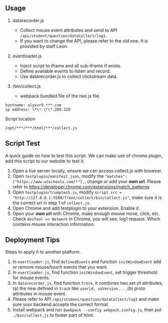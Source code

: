 ## Usage
1. datarecorder.js 
    * Collect mouse event attributes and send to API `/api/student/question/dataCollect/log1`.
    * If you want to change the API, please refer to the old one. It is provided by staff Leon.

2. eventloader.js
    * Inject script to iframe and all sub-iframe if exists.
    * Define available events to listen and record.
    * Use datarecorder.js to collect clickstream data.

3. /bin/collect.js
    * webpack bundled file of the two js file.

```
hostname: alysvr9.***.com
ip address: \*\*.\*\*.209.120
```

Script location
```
/opt/***/***/html/***/collect.js
```

## Script Test
A quick guide on how to test this script. We can make use of chrome plugin, add this script to our website to test it.
1. Open a live server locally, ensure we can access collect.js with browser.
2. Open `testplugin/manifest.json`, modify the `"matches": ["https://www.w3schools.com/*"],`, change or add your __own url__. Please refer to https://developer.chrome.com/extensions/match_patterns 
3. Open `testplugin/trumptech.js`, modify `script.src = "http://127.0.0.1:5500/front/collect/bin/collect.js"`, make sure it is the correct url in step 1 of `collect.js`.
4. Open Chrome and add testplugin to your extension. Enable it.
5. Open your __own url__ with Chrome, make enough mouse move, click, etc. Check `devTool => Network` in Chrome, you will see, log1 request. Which contains mouse interaction information.

## Deployment Tips
Steps to apply it to another platform. 
1. In `evertloader.js`, find `definedEvents` and function `initWindowEvent` add or remove mouse/touch events that you want.
2. In `evertloader.js`, find function `initWindowEvent`, set trigger threshold for mouse events.
3. In `datarecorder.js`, find function `track`, it combines two set of attributes, (a) the new defined in `track` like `userid, osVersion...` ,(b) proto attributes in mouse event.
4. Please refer to API `/api/student/question/dataCollect/log1` and make sure your backend accepts the correct format.
5. Install webpack and run `$webpack --config webpack.config.js`, then put `./bin/collect.js` to footer part of html.
